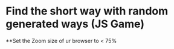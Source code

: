 # Find the short way with random generated ways (JS Game)
**Set the Zoom size of ur browser to < 75%
